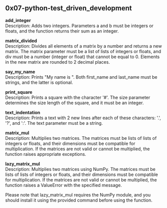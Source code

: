 ## 0x07-python-test_driven_development

**add_integer**<br>
Description: Adds two integers. Parameters a and b must be integers or floats, and the function returns their sum as an integer.

**matrix_divided**<br>
Description: Divides all elements of a matrix by a number and returns a new matrix. The matrix parameter must be a list of lists of integers or floats, and div must be a number (integer or float) that cannot be equal to 0. Elements in the new matrix are rounded to 2 decimal places.

**say_my_name**<br>
Description: Prints "My name is <first name> <last name>". Both first_name and last_name must be strings, and the latter is optional.

**print_square**<br>
Description: Prints a square with the character '#'. The size parameter determines the size length of the square, and it must be an integer.

**text_indentation**<br>
Description: Prints a text with 2 new lines after each of these characters: '.', '?', and ':'. The text parameter must be a string.

**matrix_mul**<br>
Description: Multiplies two matrices. The matrices must be lists of lists of integers or floats, and their dimensions must be compatible for multiplication. If the matrices are not valid or cannot be multiplied, the function raises appropriate exceptions.

**lazy_matrix_mul**<br>
Description: Multiplies two matrices using NumPy. The matrices must be lists of lists of integers or floats, and their dimensions must be compatible for multiplication. If the matrices are not valid or cannot be multiplied, the function raises a ValueError with the specified message.<br>

Please note that lazy_matrix_mul requires the NumPy module, and you should install it using the provided command before using the function.




